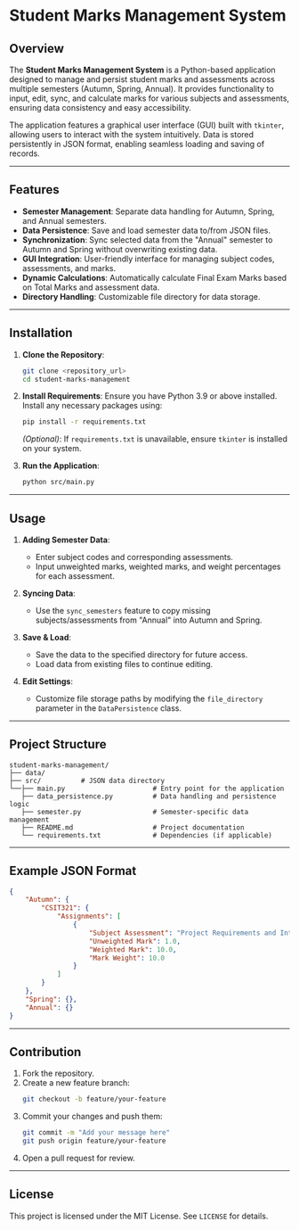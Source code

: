 # Student Marks Management System

## Overview
The **Student Marks Management System** is a Python-based application designed to manage and persist student marks and assessments across multiple semesters (Autumn, Spring, Annual). It provides functionality to input, edit, sync, and calculate marks for various subjects and assessments, ensuring data consistency and easy accessibility.

The application features a graphical user interface (GUI) built with `tkinter`, allowing users to interact with the system intuitively. Data is stored persistently in JSON format, enabling seamless loading and saving of records.

---

## Features
- **Semester Management**: Separate data handling for Autumn, Spring, and Annual semesters.
- **Data Persistence**: Save and load semester data to/from JSON files.
- **Synchronization**: Sync selected data from the "Annual" semester to Autumn and Spring without overwriting existing data.
- **GUI Integration**: User-friendly interface for managing subject codes, assessments, and marks.
- **Dynamic Calculations**: Automatically calculate Final Exam Marks based on Total Marks and assessment data.
- **Directory Handling**: Customizable file directory for data storage.

---

## Installation

1. **Clone the Repository**:
   ```bash
   git clone <repository_url>
   cd student-marks-management
   ```

2. **Install Requirements**:
   Ensure you have Python 3.9 or above installed. Install any necessary packages using:
   ```bash
   pip install -r requirements.txt
   ```

   *(Optional)*: If `requirements.txt` is unavailable, ensure `tkinter` is installed on your system.

3. **Run the Application**:
   ```bash
   python src/main.py
   ```

---

## Usage

1. **Adding Semester Data**:
   - Enter subject codes and corresponding assessments.
   - Input unweighted marks, weighted marks, and weight percentages for each assessment.

2. **Syncing Data**:
   - Use the `sync_semesters` feature to copy missing subjects/assessments from "Annual" into Autumn and Spring.

3. **Save & Load**:
   - Save the data to the specified directory for future access.
   - Load data from existing files to continue editing.

4. **Edit Settings**:
   - Customize file storage paths by modifying the `file_directory` parameter in the `DataPersistence` class.

---

## Project Structure

```
student-marks-management/
├── data/            
├── src/          # JSON data directory
└──├── main.py                      # Entry point for the application
   ├── data_persistence.py          # Data handling and persistence logic
   ├── semester.py                  # Semester-specific data management
   ├── README.md                    # Project documentation
   └── requirements.txt             # Dependencies (if applicable)
```

---

## Example JSON Format

```json
{
    "Autumn": {
        "CSIT321": {
            "Assignments": [
                {
                    "Subject Assessment": "Project Requirements and Interface Presentation",
                    "Unweighted Mark": 1.0,
                    "Weighted Mark": 10.0,
                    "Mark Weight": 10.0
                }
            ]
        }
    },
    "Spring": {},
    "Annual": {}
}
```

---

## Contribution

1. Fork the repository.
2. Create a new feature branch:
   ```bash
   git checkout -b feature/your-feature
   ```
3. Commit your changes and push them:
   ```bash
   git commit -m "Add your message here"
   git push origin feature/your-feature
   ```
4. Open a pull request for review.

---

## License

This project is licensed under the MIT License. See `LICENSE` for details.
